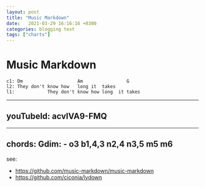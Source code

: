 ```yaml
---
layout: post
title: "Music Markdown"
date:   2021-03-29 16:16:16 +0300
categories: blogging test
tags: ["charts"]
---
```


# Music Markdown

```
c1: Dm                    Am                G
l2: They don't know how   long it  takes
l1:            They don't know how long  it takes
```

---
youTubeId: acvIVA9-FMQ
---

---
chords:
  Gdim:
    - o3 b1,4,3 n2,4 n3,5 m5 m6
---


see: 
- https://github.com/music-markdown/music-markdown
- https://github.com/ciconia/lydown